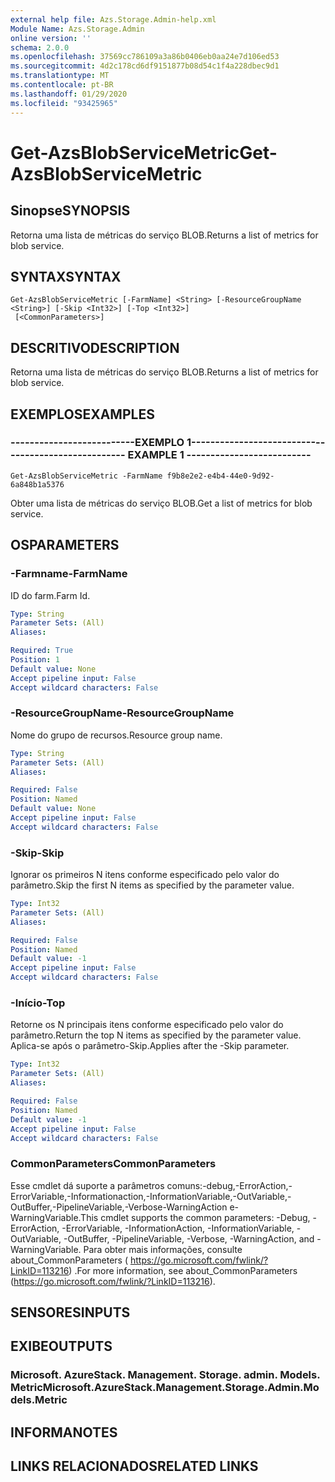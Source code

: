 ```yaml
---
external help file: Azs.Storage.Admin-help.xml
Module Name: Azs.Storage.Admin
online version: ''
schema: 2.0.0
ms.openlocfilehash: 37569cc786109a3a86b0406eb0aa24e7d106ed53
ms.sourcegitcommit: 4d2c178cd6df9151877b08d54c1f4a228dbec9d1
ms.translationtype: MT
ms.contentlocale: pt-BR
ms.lasthandoff: 01/29/2020
ms.locfileid: "93425965"
---
```

# <span data-ttu-id="f2713-101">Get-AzsBlobServiceMetric</span><span class="sxs-lookup"><span data-stu-id="f2713-101">Get-AzsBlobServiceMetric</span></span>

## <span data-ttu-id="f2713-102">Sinopse</span><span class="sxs-lookup"><span data-stu-id="f2713-102">SYNOPSIS</span></span>
<span data-ttu-id="f2713-103">Retorna uma lista de métricas do serviço BLOB.</span><span class="sxs-lookup"><span data-stu-id="f2713-103">Returns a list of metrics for blob service.</span></span>

## <span data-ttu-id="f2713-104">SYNTAX</span><span class="sxs-lookup"><span data-stu-id="f2713-104">SYNTAX</span></span>

```
Get-AzsBlobServiceMetric [-FarmName] <String> [-ResourceGroupName <String>] [-Skip <Int32>] [-Top <Int32>]
 [<CommonParameters>]
```

## <span data-ttu-id="f2713-105">DESCRITIVO</span><span class="sxs-lookup"><span data-stu-id="f2713-105">DESCRIPTION</span></span>
<span data-ttu-id="f2713-106">Retorna uma lista de métricas do serviço BLOB.</span><span class="sxs-lookup"><span data-stu-id="f2713-106">Returns a list of metrics for blob service.</span></span>

## <span data-ttu-id="f2713-107">EXEMPLOS</span><span class="sxs-lookup"><span data-stu-id="f2713-107">EXAMPLES</span></span>

### <span data-ttu-id="f2713-108">--------------------------EXEMPLO 1--------------------------</span><span class="sxs-lookup"><span data-stu-id="f2713-108">-------------------------- EXAMPLE 1 --------------------------</span></span>
```
Get-AzsBlobServiceMetric -FarmName f9b8e2e2-e4b4-44e0-9d92-6a848b1a5376
```

<span data-ttu-id="f2713-109">Obter uma lista de métricas do serviço BLOB.</span><span class="sxs-lookup"><span data-stu-id="f2713-109">Get a list of metrics for blob service.</span></span>

## <span data-ttu-id="f2713-110">OS</span><span class="sxs-lookup"><span data-stu-id="f2713-110">PARAMETERS</span></span>

### <span data-ttu-id="f2713-111">-Farmname</span><span class="sxs-lookup"><span data-stu-id="f2713-111">-FarmName</span></span>
<span data-ttu-id="f2713-112">ID do farm.</span><span class="sxs-lookup"><span data-stu-id="f2713-112">Farm Id.</span></span>

```yaml
Type: String
Parameter Sets: (All)
Aliases: 

Required: True
Position: 1
Default value: None
Accept pipeline input: False
Accept wildcard characters: False
```

### <span data-ttu-id="f2713-113">-ResourceGroupName</span><span class="sxs-lookup"><span data-stu-id="f2713-113">-ResourceGroupName</span></span>
<span data-ttu-id="f2713-114">Nome do grupo de recursos.</span><span class="sxs-lookup"><span data-stu-id="f2713-114">Resource group name.</span></span>

```yaml
Type: String
Parameter Sets: (All)
Aliases: 

Required: False
Position: Named
Default value: None
Accept pipeline input: False
Accept wildcard characters: False
```

### <span data-ttu-id="f2713-115">-Skip</span><span class="sxs-lookup"><span data-stu-id="f2713-115">-Skip</span></span>
<span data-ttu-id="f2713-116">Ignorar os primeiros N itens conforme especificado pelo valor do parâmetro.</span><span class="sxs-lookup"><span data-stu-id="f2713-116">Skip the first N items as specified by the parameter value.</span></span>

```yaml
Type: Int32
Parameter Sets: (All)
Aliases: 

Required: False
Position: Named
Default value: -1
Accept pipeline input: False
Accept wildcard characters: False
```

### <span data-ttu-id="f2713-117">-Início</span><span class="sxs-lookup"><span data-stu-id="f2713-117">-Top</span></span>
<span data-ttu-id="f2713-118">Retorne os N principais itens conforme especificado pelo valor do parâmetro.</span><span class="sxs-lookup"><span data-stu-id="f2713-118">Return the top N items as specified by the parameter value.</span></span>
<span data-ttu-id="f2713-119">Aplica-se após o parâmetro-Skip.</span><span class="sxs-lookup"><span data-stu-id="f2713-119">Applies after the -Skip parameter.</span></span>

```yaml
Type: Int32
Parameter Sets: (All)
Aliases: 

Required: False
Position: Named
Default value: -1
Accept pipeline input: False
Accept wildcard characters: False
```

### <span data-ttu-id="f2713-120">CommonParameters</span><span class="sxs-lookup"><span data-stu-id="f2713-120">CommonParameters</span></span>
<span data-ttu-id="f2713-121">Esse cmdlet dá suporte a parâmetros comuns:-debug,-ErrorAction,-ErrorVariable,-Informationaction,-InformationVariable,-OutVariable,-OutBuffer,-PipelineVariable,-Verbose-WarningAction e-WarningVariable.</span><span class="sxs-lookup"><span data-stu-id="f2713-121">This cmdlet supports the common parameters: -Debug, -ErrorAction, -ErrorVariable, -InformationAction, -InformationVariable, -OutVariable, -OutBuffer, -PipelineVariable, -Verbose, -WarningAction, and -WarningVariable.</span></span> <span data-ttu-id="f2713-122">Para obter mais informações, consulte about_CommonParameters ( https://go.microsoft.com/fwlink/?LinkID=113216) .</span><span class="sxs-lookup"><span data-stu-id="f2713-122">For more information, see about_CommonParameters (https://go.microsoft.com/fwlink/?LinkID=113216).</span></span>

## <span data-ttu-id="f2713-123">SENSORES</span><span class="sxs-lookup"><span data-stu-id="f2713-123">INPUTS</span></span>

## <span data-ttu-id="f2713-124">EXIBE</span><span class="sxs-lookup"><span data-stu-id="f2713-124">OUTPUTS</span></span>

### <span data-ttu-id="f2713-125">Microsoft. AzureStack. Management. Storage. admin. Models. Metric</span><span class="sxs-lookup"><span data-stu-id="f2713-125">Microsoft.AzureStack.Management.Storage.Admin.Models.Metric</span></span>

## <span data-ttu-id="f2713-126">INFORMA</span><span class="sxs-lookup"><span data-stu-id="f2713-126">NOTES</span></span>

## <span data-ttu-id="f2713-127">LINKS RELACIONADOS</span><span class="sxs-lookup"><span data-stu-id="f2713-127">RELATED LINKS</span></span>

